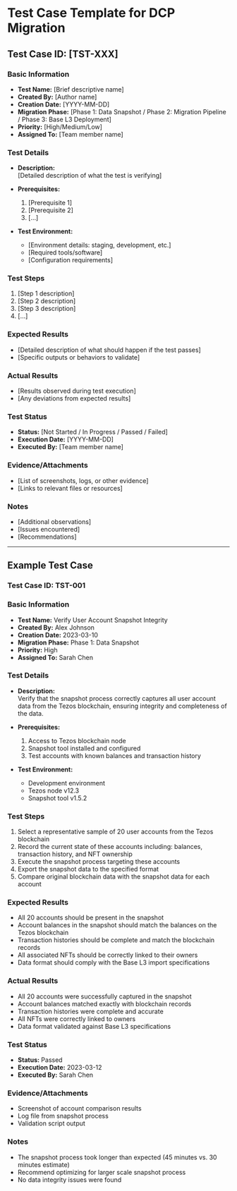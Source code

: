 # Test Case Template for DCP Migration

## Test Case ID: [TST-XXX]

### Basic Information
- **Test Name:** [Brief descriptive name]
- **Created By:** [Author name]
- **Creation Date:** [YYYY-MM-DD]
- **Migration Phase:** [Phase 1: Data Snapshot / Phase 2: Migration Pipeline / Phase 3: Base L3 Deployment]
- **Priority:** [High/Medium/Low]
- **Assigned To:** [Team member name]

### Test Details
- **Description:**  
  [Detailed description of what the test is verifying]

- **Prerequisites:**
  1. [Prerequisite 1]
  2. [Prerequisite 2]
  3. [...]

- **Test Environment:**
  - [Environment details: staging, development, etc.]
  - [Required tools/software]
  - [Configuration requirements]

### Test Steps
1. [Step 1 description]
2. [Step 2 description]
3. [Step 3 description]
4. [...]

### Expected Results
- [Detailed description of what should happen if the test passes]
- [Specific outputs or behaviors to validate]

### Actual Results
- [Results observed during test execution]
- [Any deviations from expected results]

### Test Status
- **Status:** [Not Started / In Progress / Passed / Failed]
- **Execution Date:** [YYYY-MM-DD]
- **Executed By:** [Team member name]

### Evidence/Attachments
- [List of screenshots, logs, or other evidence]
- [Links to relevant files or resources]

### Notes
- [Additional observations]
- [Issues encountered]
- [Recommendations]

---

## Example Test Case

### Test Case ID: TST-001

### Basic Information
- **Test Name:** Verify User Account Snapshot Integrity
- **Created By:** Alex Johnson
- **Creation Date:** 2023-03-10
- **Migration Phase:** Phase 1: Data Snapshot
- **Priority:** High
- **Assigned To:** Sarah Chen

### Test Details
- **Description:**  
  Verify that the snapshot process correctly captures all user account data from the Tezos blockchain, ensuring integrity and completeness of the data.

- **Prerequisites:**
  1. Access to Tezos blockchain node
  2. Snapshot tool installed and configured
  3. Test accounts with known balances and transaction history

- **Test Environment:**
  - Development environment
  - Tezos node v12.3
  - Snapshot tool v1.5.2

### Test Steps
1. Select a representative sample of 20 user accounts from the Tezos blockchain
2. Record the current state of these accounts including: balances, transaction history, and NFT ownership
3. Execute the snapshot process targeting these accounts
4. Export the snapshot data to the specified format
5. Compare original blockchain data with the snapshot data for each account

### Expected Results
- All 20 accounts should be present in the snapshot
- Account balances in the snapshot should match the balances on the Tezos blockchain
- Transaction histories should be complete and match the blockchain records
- All associated NFTs should be correctly linked to their owners
- Data format should comply with the Base L3 import specifications

### Actual Results
- All 20 accounts were successfully captured in the snapshot
- Account balances matched exactly with blockchain records
- Transaction histories were complete and accurate
- All NFTs were correctly linked to owners
- Data format validated against Base L3 specifications

### Test Status
- **Status:** Passed
- **Execution Date:** 2023-03-12
- **Executed By:** Sarah Chen

### Evidence/Attachments
- Screenshot of account comparison results
- Log file from snapshot process
- Validation script output

### Notes
- The snapshot process took longer than expected (45 minutes vs. 30 minutes estimate)
- Recommend optimizing for larger scale snapshot process
- No data integrity issues were found 